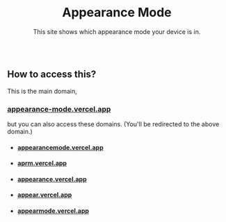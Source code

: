 <br>

<h1 align="center">Appearance Mode</h1>
<p align="center">This site shows which appearance mode your device is in.</p>

<br><br>

## How to access this?

This is the main domain,

### **[appearance-mode.vercel.app](https://appearance-mode.vercel.app)**<br>

but you can also access these domains. (You'll be redirected to the above domain.)

-   #### [appearancemode.vercel.app](https://appearancemode.vercel.app)
-   #### [aprm.vercel.app](https://aprm.vercel.app)
-   #### [appearance.vercel.app](https://appearance.vercel.app)
-   #### [appear.vercel.app](https://appear.vercel.app)
-   #### [appearmode.vercel.app](https://appearmode.vercel.app)
